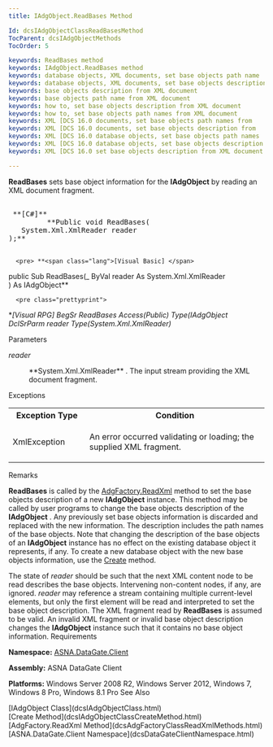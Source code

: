 ```yaml
---
title: IAdgObject.ReadBases Method

Id: dcsIAdgObjectClassReadBasesMethod
TocParent: dcsIAdgObjectMethods
TocOrder: 5

keywords: ReadBases method
keywords: IAdgObject.ReadBases method
keywords: database objects, XML documents, set base objects path name
keywords: database objects, XML documents, set base objects description
keywords: base objects description from XML document
keywords: base objects path name from XML document
keywords: how to, set base objects description from XML document
keywords: how to, set base objects path names from XML document
keywords: XML [DCS 16.0 documents, set base objects path names from
keywords: XML [DCS 16.0 documents, set base objects description from
keywords: XML [DCS 16.0 database objects, set base objects path names
keywords: XML [DCS 16.0 database objects, set base objects description
keywords: XML [DCS 16.0 set base objects description from XML document

---
```


**ReadBases** sets base object information for the **IAdgObject** by reading an XML document fragment.
<pre>        <span class="lang">
 **[C#]** 
        </span> **Public void ReadBases(
   System.Xml.XmlReader reader
);** 
      </pre>

      <pre> **<span class="lang">[Visual Basic] </span>
 public Sub ReadBases(_
   ByVal reader As System.Xml.XmlReader<br /> ) As IAdgObject** 
      </pre>

      <pre class="prettyprint">
 **<span class="lang">[Visual RPG]</span>
 BegSr ReadBases Access(*Public) Type(IAdgObject
   DclSrParm reader Type(System.Xml.XmlReader)** 
      </pre>

Parameters

<dl>
        <dt />
</dl>

*reader* 
<dl>
        <dd>
**System.Xml.XmlReader** . The input stream providing the XML document fragment.
</dd>
</dl>

Exceptions

<table class="dtTABLE" id="Table4" cellspacing="0">
          <colgroup span="1">
            <col align="middles" span="1" width="30%" style="FONT-WEIGHT: bold" />
            <col span="1" width="70%" />
          </colgroup>
          <tr>
            <th colspan="1" rowspan="1">
							Exception Type</th>
            <th colspan="1" rowspan="1">
							Condition</th>
          </tr>
          <tr>
            <td colspan="1" rowspan="1">

XmlException
</td>
            <td colspan="1" rowspan="1">

An error occurred validating or loading; the supplied XML fragment.
</td>
          </tr>
</table>

Remarks

**ReadBases** is called by the [ AdgFactory.ReadXml](dcsAdgFactoryClassReadXmlMethods.html) method to set the base objects description of a new **IAdgObject** instance. This method may be called by user programs to change the base objects description of the **IAdgObject** . Any previously set base objects information is discarded and replaced with the new information. The description includes the path names of the base objects. Note that changing the description of the base objects of an **IAdgObject** instance has no effect on the existing database object it represents, if any. To create a new database object with the new base objects information, use the [Create](dcsIAdgObjectClassCreateMethod.html) method.

The state of *reader* should be such that the next XML content node to be read describes the base objects. Intervening non-content nodes, if any, are ignored. *reader* may reference a stream containing multiple current-level elements, but only the first element will be read and interpreted to set the base object description. The XML fragment read by **ReadBases** is assumed to be valid. An invalid XML fragment or invalid base object description changes the **IAdgObject** instance such that it contains no base object information.
Requirements

<span> **Namespace:** [ASNA.DataGate.Client](dcsDataGateClientNamespace.html) </span> 

<span> **Assembly:** ASNA DataGate Client</span> 

<span> **Platforms:** Windows Server 2008 R2, Windows Server 2012, Windows 7, Windows 8 Pro, Windows 8.1 Pro</span> 
See Also

<dl />
      [IAdgObject Class](dcsIAdgObjectClass.html)
      <br />
      [Create Method](dcsIAdgObjectClassCreateMethod.html)
      <br />
      [AdgFactory.ReadXml Method](dcsAdgFactoryClassReadXmlMethods.html)
      <br />
      [ASNA.DataGate.Client Namespace](dcsDataGateClientNamespace.html)


